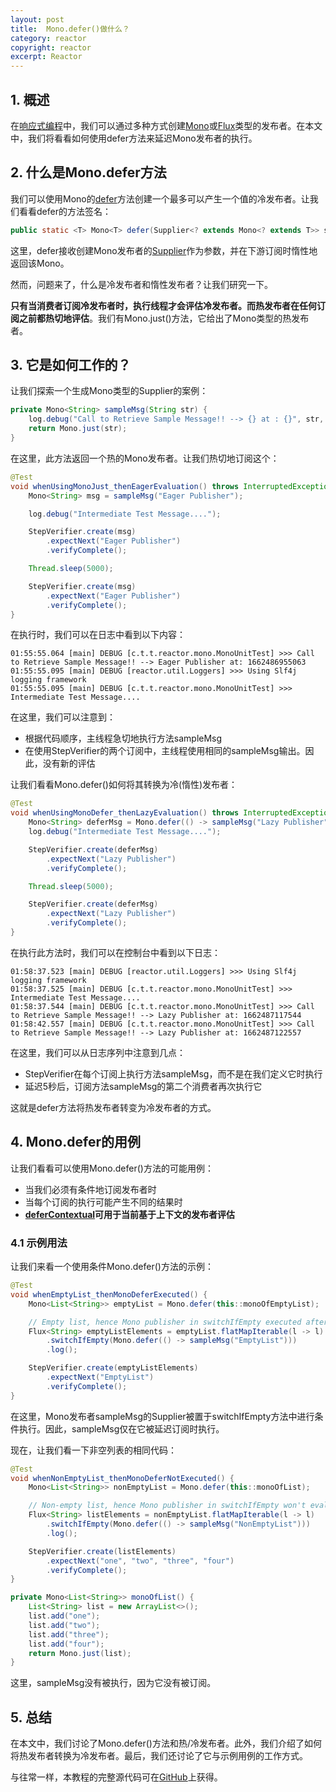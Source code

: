 ```yaml
---
layout: post
title:  Mono.defer()做什么？
category: reactor
copyright: reactor
excerpt: Reactor
---
```


## 1. 概述

在[响应式编程](https://www.baeldung.com/reactor-core)中，我们可以通过多种方式创建[Mono](https://projectreactor.io/docs/core/release/api/reactor/core/publisher/Mono.html)或[Flux](https://projectreactor.io/docs/core/release/api/reactor/core/publisher/Flux.html)类型的发布者。在本文中，我们将看看如何使用defer方法来延迟Mono发布者的执行。

## 2. 什么是Mono.defer方法

我们可以使用Mono的[defer](https://projectreactor.io/docs/core/release/api/reactor/core/publisher/Mono.html#defer-java.util.function.Supplier-)方法创建一个最多可以产生一个值的冷发布者。让我们看看defer的方法签名：

```java
public static <T> Mono<T> defer(Supplier<? extends Mono<? extends T>> supplier)
```

这里，defer接收创建Mono发布者的[Supplier](https://docs.oracle.com/en/java/javase/11/docs/api/java.base/java/util/function/Supplier.html)作为参数，并在下游订阅时惰性地返回该Mono。

然而，问题来了，什么是冷发布者和惰性发布者？让我们研究一下。

**只有当消费者订阅冷发布者时，执行线程才会评估冷发布者。而热发布者在任何订阅之前都热切地评估**。我们有Mono.just()方法，它给出了Mono类型的热发布者。

## 3. 它是如何工作的？

让我们探索一个生成Mono类型的Supplier的案例：

```java
private Mono<String> sampleMsg(String str) {
    log.debug("Call to Retrieve Sample Message!! --> {} at : {}", str, System.currentTimeMillis());
    return Mono.just(str);
}
```

在这里，此方法返回一个热的Mono发布者。让我们热切地订阅这个：

```java
@Test
void whenUsingMonoJust_thenEagerEvaluation() throws InterruptedException {
    Mono<String> msg = sampleMsg("Eager Publisher");

    log.debug("Intermediate Test Message....");

    StepVerifier.create(msg)
        .expectNext("Eager Publisher")
        .verifyComplete();

    Thread.sleep(5000);

    StepVerifier.create(msg)
        .expectNext("Eager Publisher")
        .verifyComplete();
}
```

在执行时，我们可以在日志中看到以下内容：

```shell
01:55:55.064 [main] DEBUG [c.t.t.reactor.mono.MonoUnitTest] >>> Call to Retrieve Sample Message!! --> Eager Publisher at: 1662486955063 
01:55:55.095 [main] DEBUG [reactor.util.Loggers] >>> Using Slf4j logging framework 
01:55:55.095 [main] DEBUG [c.t.t.reactor.mono.MonoUnitTest] >>> Intermediate Test Message....
```

在这里，我们可以注意到：

+ 根据代码顺序，主线程急切地执行方法sampleMsg
+ 在使用StepVerifier的两个订阅中，主线程使用相同的sampleMsg输出。因此，没有新的评估

让我们看看Mono.defer()如何将其转换为冷(惰性)发布者：

```java 
@Test
void whenUsingMonoDefer_thenLazyEvaluation() throws InterruptedException {
    Mono<String> deferMsg = Mono.defer(() -> sampleMsg("Lazy Publisher"));
    log.debug("Intermediate Test Message....");

    StepVerifier.create(deferMsg)
        .expectNext("Lazy Publisher")
        .verifyComplete();

    Thread.sleep(5000);

    StepVerifier.create(deferMsg)
        .expectNext("Lazy Publisher")
        .verifyComplete();
}
```

在执行此方法时，我们可以在控制台中看到以下日志：

```shell
01:58:37.523 [main] DEBUG [reactor.util.Loggers] >>> Using Slf4j logging framework 
01:58:37.525 [main] DEBUG [c.t.t.reactor.mono.MonoUnitTest] >>> Intermediate Test Message.... 
01:58:37.544 [main] DEBUG [c.t.t.reactor.mono.MonoUnitTest] >>> Call to Retrieve Sample Message!! --> Lazy Publisher at: 1662487117544 
01:58:42.557 [main] DEBUG [c.t.t.reactor.mono.MonoUnitTest] >>> Call to Retrieve Sample Message!! --> Lazy Publisher at: 1662487122557 
```

在这里，我们可以从日志序列中注意到几点：

+ StepVerifier在每个订阅上执行方法sampleMsg，而不是在我们定义它时执行
+ 延迟5秒后，订阅方法sampleMsg的第二个消费者再次执行它

这就是defer方法将热发布者转变为冷发布者的方式。

## 4. Mono.defer的用例

让我们看看可以使用Mono.defer()方法的可能用例：

+ 当我们必须有条件地订阅发布者时
+ 当每个订阅的执行可能产生不同的结果时
+ **[deferContextual](https://projectreactor.io/docs/core/release/api/reactor/core/publisher/Mono.html#deferContextual-java.util.function.Function-)可用于当前基于上下文的发布者评估**

### 4.1 示例用法

让我们来看一个使用条件Mono.defer()方法的示例：

```java
@Test
void whenEmptyList_thenMonoDeferExecuted() {
    Mono<List<String>> emptyList = Mono.defer(this::monoOfEmptyList);

    // Empty list, hence Mono publisher in switchIfEmpty executed after condition evaluation ...
    Flux<String> emptyListElements = emptyList.flatMapIterable(l -> l)
        .switchIfEmpty(Mono.defer(() -> sampleMsg("EmptyList")))
        .log();

    StepVerifier.create(emptyListElements)
        .expectNext("EmptyList")
        .verifyComplete();
}
```

在这里，Mono发布者sampleMsg的Supplier被置于switchIfEmpty方法中进行条件执行。因此，sampleMsg仅在它被延迟订阅时执行。

现在，让我们看一下非空列表的相同代码：

```java
@Test
void whenNonEmptyList_thenMonoDeferNotExecuted() {
    Mono<List<String>> nonEmptyList = Mono.defer(this::monoOfList);

    // Non-empty list, hence Mono publisher in switchIfEmpty won't evaluated ...
    Flux<String> listElements = nonEmptyList.flatMapIterable(l -> l)
        .switchIfEmpty(Mono.defer(() -> sampleMsg("NonEmptyList")))
        .log();

    StepVerifier.create(listElements)
        .expectNext("one", "two", "three", "four")
        .verifyComplete();
}

private Mono<List<String>> monoOfList() {
    List<String> list = new ArrayList<>();
    list.add("one");
    list.add("two");
    list.add("three");
    list.add("four");
    return Mono.just(list);
}
```

这里，sampleMsg没有被执行，因为它没有被订阅。

## 5. 总结

在本文中，我们讨论了Mono.defer()方法和热/冷发布者。此外，我们介绍了如何将热发布者转换为冷发布者。最后，我们还讨论了它与示例用例的工作方式。

与往常一样，本教程的完整源代码可在[GitHub](https://github.com/tuyucheng7/taketoday-tutorial4j/tree/master/reactor-core)上获得。